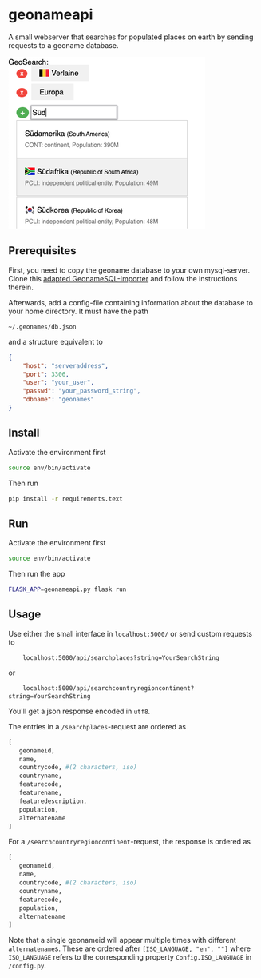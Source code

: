 # geonameapi

A small webserver that searches for populated places on earth by sending requests to a geoname database.

![example](https://raw.githubusercontent.com/benmaier/geonameapi/master/img/example.png)


## Prerequisites

First, you need to copy the geoname database to your own mysql-server. Clone this [adapted GeonameSQL-Importer](https://github.com/benmaier/GeoNames-MySQL-DataImport) and follow the instructions therein.

Afterwards, add a config-file containing information about the database to your home directory. It must have the path

```
~/.geonames/db.json
```

and a structure equivalent to

```json
{
    "host": "serveraddress",
    "port": 3306,
    "user": "your_user",
    "passwd": "your_password_string",
    "dbname": "geonames"
}
```

## Install

Activate the environment first

```bash
source env/bin/activate
```

Then run

```bash
pip install -r requirements.text
```

## Run

Activate the environment first

```bash
source env/bin/activate
```

Then run the app

```bash
FLASK_APP=geonameapi.py flask run
```

## Usage

Use either the small interface in `localhost:5000/` or send custom requests to

```
    localhost:5000/api/searchplaces?string=YourSearchString
```

or 

```
    localhost:5000/api/searchcountryregioncontinent?string=YourSearchString
```

You'll get a json response encoded in `utf8`.

The entries in a `/searchplaces`-request are ordered as

```python
[
   geonameid,
   name,
   countrycode, #(2 characters, iso)
   countryname,
   featurecode,
   featurename,
   featuredescription,
   population,
   alternatename
]
```

For a `/searchcountryregioncontinent`-request, the response is ordered as

```python
[
   geonameid,
   name,
   countrycode, #(2 characters, iso)
   countryname,
   featurecode,
   population,
   alternatename
]
```

Note that a single geonameid will appear multiple times with different `alternatename`s. These are ordered after `[ISO_LANGUAGE, "en", ""]` where `ISO_LANGUAGE` refers to the corresponding property `Config.ISO_LANGUAGE` in `/config.py`.

